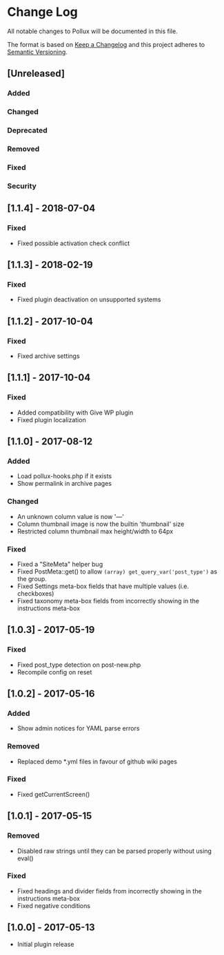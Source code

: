 # Change Log

All notable changes to Pollux will be documented in this file.

The format is based on [Keep a Changelog](http://keepachangelog.com/) and this project adheres to [Semantic Versioning](http://semver.org/).

## [Unreleased]

### Added

### Changed

### Deprecated

### Removed

### Fixed

### Security

## [1.1.4] - 2018-07-04

### Fixed
- Fixed possible activation check conflict

## [1.1.3] - 2018-02-19

### Fixed
- Fixed plugin deactivation on unsupported systems

## [1.1.2] - 2017-10-04

### Fixed
- Fixed archive settings

## [1.1.1] - 2017-10-04

### Fixed
- Added compatibility with Give WP plugin
- Fixed plugin localization

## [1.1.0] - 2017-08-12

### Added
- Load pollux-hooks.php if it exists
- Show permalink in archive pages

### Changed
- An unknown column value is now '&mdash;'
- Column thumbnail image is now the builtin 'thumbnail' size
- Restricted column thumbnail max height/width to 64px

### Fixed
- Fixed a "SiteMeta" helper bug
- Fixed PostMeta::get() to allow `(array) get_query_var('post_type')` as the group.
- Fixed Settings meta-box fields that have multiple values (i.e. checkboxes)
- Fixed taxonomy meta-box fields from incorrectly showing in the instructions meta-box

## [1.0.3] - 2017-05-19

### Fixed
- Fixed post_type detection on post-new.php
- Recompile config on reset

## [1.0.2] - 2017-05-16

### Added
- Show admin notices for YAML parse errors

### Removed
- Replaced demo *.yml files in favour of github wiki pages

### Fixed
- Fixed getCurrentScreen()

## [1.0.1] - 2017-05-15

### Removed
- Disabled raw strings until they can be parsed properly without using eval()

### Fixed
- Fixed headings and divider fields from incorrectly showing in the instructions meta-box
- Fixed negative conditions

## [1.0.0] - 2017-05-13

- Initial plugin release
